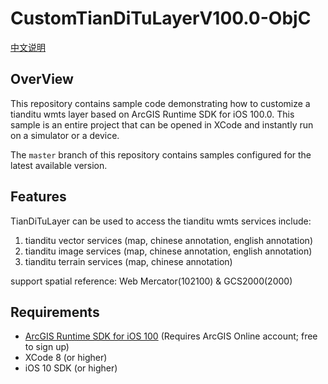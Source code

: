 CustomTianDiTuLayerV100.0-ObjC
==========================
[中文说明](https://github.com/makeling/CustomTianDiTuLayerV100.0-ObjC/blob/master/README_CN.md)

## OverView
This repository contains sample code demonstrating how to customize a tianditu wmts layer based on ArcGIS Runtime SDK for iOS 100.0. This sample is an entire project that can be opened in XCode and instantly run on a simulator or a device.

The ```master``` branch of this repository contains samples configured for the latest available version.

## Features

TianDiTuLayer can be used to access the tianditu wmts services include:

1. tianditu vector services (map, chinese annotation, english annotation)
2. tianditu image services (map, chinese annotation, english annotation)
3. tianditu terrain services (map, chinese annotation)

support spatial reference: Web Mercator(102100) & GCS2000(2000)

## Requirements
* [ArcGIS Runtime SDK for iOS 100](https://developers.arcgis.com/en/ios/) (Requires ArcGIS Online account; free to sign up)
* XCode 8 (or higher)
* iOS 10 SDK (or higher)


